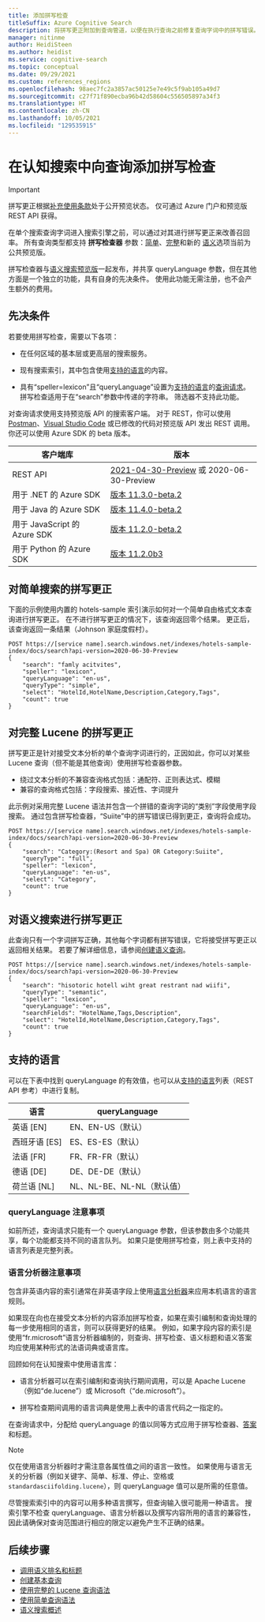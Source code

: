 ```yaml
---
title: 添加拼写检查
titleSuffix: Azure Cognitive Search
description: 将拼写更正附加到查询管道，以便在执行查询之前修复查询字词中的拼写错误。
manager: nitinme
author: HeidiSteen
ms.author: heidist
ms.service: cognitive-search
ms.topic: conceptual
ms.date: 09/29/2021
ms.custom: references_regions
ms.openlocfilehash: 98aec7fc2a3857ac50125e7e49c5f9ab105a49d7
ms.sourcegitcommit: c27f71f890ecba96b42d58604c556505897a34f3
ms.translationtype: HT
ms.contentlocale: zh-CN
ms.lasthandoff: 10/05/2021
ms.locfileid: "129535915"
---
```

# <a name="add-spell-check-to-queries-in-cognitive-search"></a>在认知搜索中向查询添加拼写检查

> [!IMPORTANT]
> 拼写更正根据[补充使用条款](https://azure.microsoft.com/support/legal/preview-supplemental-terms/)处于公开预览状态。 仅可通过 Azure 门户和预览版 REST API 获得。

在单个搜索查询字词进入搜索引擎之前，可以通过对其进行拼写更正来改善召回率。 所有查询类型都支持 **拼写检查器** 参数：[简单](query-simple-syntax.md)、[完整](query-lucene-syntax.md)和新的 [语义](semantic-how-to-query-request.md)选项当前为公共预览版。

拼写检查器与[语义搜索预览版](semantic-search-overview.md)一起发布，并共享 queryLanguage 参数，但在其他方面是一个独立的功能，具有自身的先决条件。 使用此功能无需注册，也不会产生额外的费用。

## <a name="prerequisites"></a>先决条件

若要使用拼写检查，需要以下各项：

+ 在任何区域的基本层或更高层的搜索服务。

+ 现有搜索索引，其中包含使用[支持的语言](#supported-languages)的内容。

+ 具有“speller=lexicon”且“queryLanguage”设置为[支持的语言](#supported-languages)的[查询请求](/rest/api/searchservice/preview-api/search-documents)。 拼写检查适用于在“search”参数中传递的字符串。 筛选器不支持此功能。

对查询请求使用支持预览版 API 的搜索客户端。 对于 REST，你可以使用 [Postman](search-get-started-rest.md)、[Visual Studio Code](search-get-started-vs-code.md) 或已修改的代码对预览版 API 发出 REST 调用。 你还可以使用 Azure SDK 的 beta 版本。

| 客户端库 | 版本 |
|----------|----------|
| REST API | [2021-04-30-Preview](/rest/api/searchservice/index-preview) 或 2020-06-30-Preview |
| 用于 .NET 的 Azure SDK | [版本 11.3.0-beta.2](https://www.nuget.org/packages/Azure.Search.Documents/11.3.0-beta.2) | 
| 用于 Java 的 Azure SDK |  [版本 11.4.0-beta.2](https://search.maven.org/artifact/com.azure/azure-search-documents/11.4.0-beta.2/jar) |
| 用于 JavaScript 的 Azure SDK | [版本 11.2.0-beta.2](https://www.npmjs.com/package/@azure/search-documents/v/11.2.0-beta.2) |
| 用于 Python 的 Azure SDK | [版本 11.2.0b3](https://pypi.org/project/azure-search-documents/11.2.0b3/) |

## <a name="spell-correction-with-simple-search"></a>对简单搜索的拼写更正

下面的示例使用内置的 hotels-sample 索引演示如何对一个简单自由格式文本查询进行拼写更正。 在不进行拼写更正的情况下，该查询返回零个结果。 更正后，该查询返回一条结果（Johnson 家庭度假村）。

```http
POST https://[service name].search.windows.net/indexes/hotels-sample-index/docs/search?api-version=2020-06-30-Preview
{
    "search": "famly acitvites",
    "speller": "lexicon",
    "queryLanguage": "en-us",
    "queryType": "simple",
    "select": "HotelId,HotelName,Description,Category,Tags",
    "count": true
}
```

## <a name="spell-correction-with-full-lucene"></a>对完整 Lucene 的拼写更正

拼写更正是针对接受文本分析的单个查询字词进行的，正因如此，你可以对某些 Lucene 查询（但不能是其他查询）使用拼写检查器参数。

+ 绕过文本分析的不兼容查询格式包括：通配符、正则表达式、模糊
+ 兼容的查询格式包括：字段搜索、接近性、字词提升

此示例对采用完整 Lucene 语法并包含一个拼错的查询字词的“类别”字段使用字段搜索。 通过包含拼写检查器，“Suiite”中的拼写错误已得到更正，查询将会成功。

```http
POST https://[service name].search.windows.net/indexes/hotels-sample-index/docs/search?api-version=2020-06-30-Preview
{
    "search": "Category:(Resort and Spa) OR Category:Suiite",
    "queryType": "full",
    "speller": "lexicon",
    "queryLanguage": "en-us",
    "select": "Category",
    "count": true
}
```

## <a name="spell-correction-with-semantic-search"></a>对语义搜索进行拼写更正

此查询只有一个字词拼写正确，其他每个字词都有拼写错误，它将接受拼写更正以返回相关结果。 若要了解详细信息，请参阅[创建语义查询](semantic-how-to-query-request.md)。

```http
POST https://[service name].search.windows.net/indexes/hotels-sample-index/docs/search?api-version=2020-06-30-Preview     
{
    "search": "hisotoric hotell wiht great restrant nad wiifi",
    "queryType": "semantic",
    "speller": "lexicon",
    "queryLanguage": "en-us",
    "searchFields": "HotelName,Tags,Description",
    "select": "HotelId,HotelName,Description,Category,Tags",
    "count": true
}
```

## <a name="supported-languages"></a>支持的语言

可以在下表中找到 queryLanguage 的有效值，也可以从[支持的语言](/rest/api/searchservice/preview-api/search-documents#queryLanguage)列表（REST API 参考）中进行复制。

| 语言 | queryLanguage |
|----------|---------------|
| 英语 [EN] | EN、EN-US（默认） |
| 西班牙语 [ES] | ES、ES-ES（默认）|
| 法语 [FR] | FR、FR-FR（默认） |
| 德语 [DE] | DE、DE-DE（默认） |
| 荷兰语 [NL] | NL、NL-BE、NL-NL（默认值） |

### <a name="querylanguage-considerations"></a>queryLanguage 注意事项

如前所述，查询请求只能有一个 queryLanguage 参数，但该参数由多个功能共享，每个功能都支持不同的语言队列。 如果只是使用拼写检查，则上表中支持的语言列表是完整列表。 

### <a name="language-analyzer-considerations"></a>语言分析器注意事项

包含非英语内容的索引通常在非英语字段上使用[语言分析器](index-add-language-analyzers.md)来应用本机语言的语言规则。

如果现在向也在接受文本分析的内容添加拼写检查，如果在索引编制和查询处理的每一步使用相同的语言，则可以获得更好的结果。 例如，如果字段内容的索引是使用“fr.microsoft”语言分析器编制的，则查询、拼写检查、语义标题和语义答案均应使用某种形式的法语词典或语言库。

回顾如何在认知搜索中使用语言库：

+ 语言分析器可以在索引编制和查询执行期间调用，可以是 Apache Lucene（例如“de.lucene”）或 Microsoft（“de.microsoft”）。

+ 拼写检查期间调用的语言词典是使用上表中的语言代码之一指定的。

在查询请求中，分配给 queryLanguage 的值以同等方式应用于拼写检查器、[答案](semantic-answers.md)和标题。 

> [!NOTE]
> 仅在使用语言分析器时才需注意各属性值之间的语言一致性。 如果使用与语言无关的分析器（例如关键字、简单、标准、停止、空格或 `standardasciifolding.lucene`），则 queryLanguage 值可以是所需的任意值。

尽管搜索索引中的内容可以用多种语言撰写，但查询输入很可能用一种语言。 搜索引擎不检查 queryLanguage、语言分析器以及撰写内容所用的语言的兼容性，因此请确保对查询范围进行相应的限定以避免产生不正确的结果。

## <a name="next-steps"></a>后续步骤

+ [调用语义排名和标题](semantic-how-to-query-request.md)
+ [创建基本查询](search-query-create.md)
+ [使用完整的 Lucene 查询语法](query-Lucene-syntax.md)
+ [使用简单查询语法](query-simple-syntax.md)
+ [语义搜索概述](semantic-search-overview.md)
